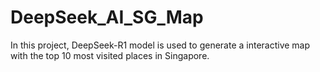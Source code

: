 # DeepSeek_AI_SG_Map
In this project, DeepSeek-R1 model is used to generate a interactive map with the top 10 most visited places in Singapore.

